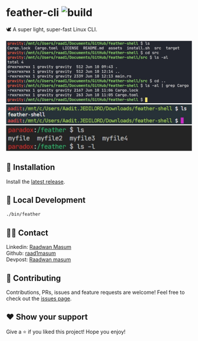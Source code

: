 # feather-cli ![build](https://api.travis-ci.com/raad1masum/personal-site.svg?branch=master&status=passed)
🕊 A super light, super-fast Linux CLI.
<br>
<br>
![gravity](./assets/gravity.jpg)
<br>
![jedi](./assets/jedi.jpg)
<br>
![paradox](./assets/paradox.jpg)

## 🔌 Installation
Install the [latest release](https://github.com/raad1masum/feather-shell/releases).

## 🚀 Local Development
```sh
./bin/feather
```
## 👨‍💻 Contact

Linkedin: [Raadwan Masum](https://www.linkedin.com/in/raadwan-masum-9147bb1a5)
<br>
Github: [raad1masum](https://github.com/raad1masum)
<br>
Devpost: [Raadwan masum](https://devpost.com/raad1masum)

## 🤝 Contributing

Contributions, PRs, issues and feature requests are welcome! Feel free to check out the [issues page](https://github.com/raad1masum/feather-shell/issues). 

## ❤️ Show your support

Give a ⭐️ if you liked this project!
Hope you enjoy!
